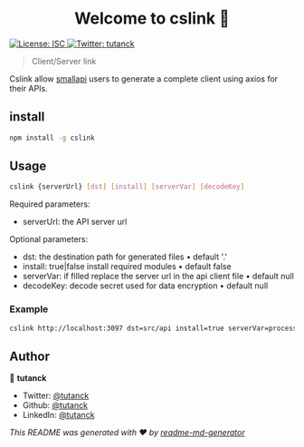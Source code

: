 <h1 align="center">Welcome to cslink 👋</h1>
<p>
  <a href="#" target="_blank">
    <img alt="License: ISC" src="https://img.shields.io/badge/License-ISC-yellow.svg" />
  </a>
  <a href="https://twitter.com/tutanck" target="_blank">
    <img alt="Twitter: tutanck" src="https://img.shields.io/twitter/follow/tutanck.svg?style=social" />
  </a>
</p>

> Client/Server link

Cslink allow [smallapi](https://smallapi.io/) users to generate a complete client using axios for their APIs.

## install

```sh
npm install -g cslink
```

## Usage

```sh
cslink {serverUrl} [dst] [install] [serverVar] [decodeKey]
```

Required parameters:

- serverUrl: the API server url

Optional parameters:

- dst: the destination path for generated files • default '.'
- install: true|false install required modules • default false
- serverVar: if filled replace the server url in the api client file • default null
- decodeKey: decode secret used for data encryption • default null

### Example

```sh
cslink http://localhost:3097 dst=src/api install=true serverVar=process.env.REACT_APP_API_BASE_URL decodeKey=my-secret-key
```

## Author

👤 **tutanck**

- Twitter: [@tutanck](https://twitter.com/tutanck)
- Github: [@tutanck](https://github.com/tutanck)
- LinkedIn: [@tutanck](https://linkedin.com/in/joan-anagbla-90628250)

_This README was generated with ❤️ by [readme-md-generator](https://github.com/kefranabg/readme-md-generator)_
